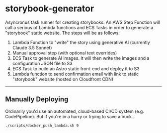 # storybook-generator

Asyncronus task runner for creating storybooks. An AWS Step Function will call a serious of Lambda functions and ECS Tasks in order to generate a "storybook" static website. The steps will be as follows:

1. Lambda Function to "write" the story using generative AI (currently Claude 3.5 Sonnet)
2. Manual approval step (with optional text overrides)
3. ECS Task to generate AI images. It will then write the images and a configuration JSON file to S3
4. ECS Task to build an Astro static front-end and deploy it to S3
5. Lambda function to send confirmation email with link to static "storybook" website (hosted on Cloudfront CDN)

---

## Manually Deploying

Ordinarily you'd use an automated, cloud-based CI/CD system (e.g. CodePipeline). But if you're in a hurry or trying to save a buck...

```
./scripts/docker_push_lambda.sh 9
```

